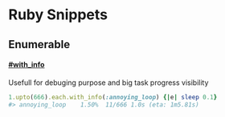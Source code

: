 # Ruby Snippets
## Enumerable
#### [#with_info](https://github.com/billaul/snippets/blob/main/enumerable.rb#L5)
Usefull for debuging purpose and big task progress visibility

```ruby
1.upto(666).each.with_info(:annoying_loop) {|e| sleep 0.1}
#> annoying_loop    1.50%  11/666 1.0s (eta: 1m5.81s)
```
